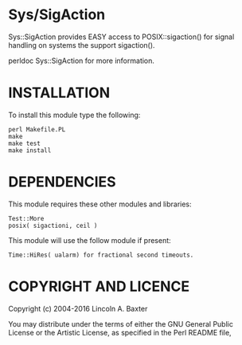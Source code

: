 # Sys/SigAction

Sys::SigAction provides EASY access to POSIX::sigaction() 
for signal handling on systems the support sigaction().

perldoc Sys::SigAction for more information.

# INSTALLATION

To install this module type the following:

    perl Makefile.PL
    make
    make test
    make install

# DEPENDENCIES

This module requires these other modules and libraries:

    Test::More
    posix( sigactioni, ceil )

This module will use the follow module if present:

    Time::HiRes( ualarm) for fractional second timeouts. 

# COPYRIGHT AND LICENCE

Copyright (c) 2004-2016 Lincoln A. Baxter

You may distribute under the terms of either the GNU General Public
License or the Artistic License, as specified in the Perl README file,
